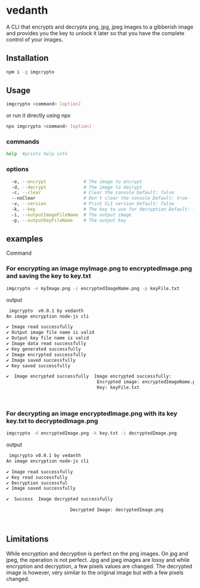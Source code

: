# vedanth

A CLI that encrypts and decrypts png, jpg, jpeg images to a gibberish image and provides you the key to unlock it later so that you have the complete control of your images.



## Installation

```sh
npm i -g imgcrypto
```

## Usage

```sh
imgcrypto <command> [option]
```

or run it directly using npx

```sh
npx imgcrypto <command> [option]
```

### commands

```sh
help  #prints help info
```

### options

```sh
  -e, --encrypt              # The image to encrypt
  -d, --decrypt              # The image to decrypt
  -c, --clear                # Clear the console Default: false
  --noClear                  # Don't clear the console Default: true
  -v, --version              # Print CLI version Default: false
  -k, --key                  # The key to use for decryption Default: false
  -i, --outputImageFileName  # The output image
  -p, --outputKeyFileName    # The output key
```

## examples

Command

### For encrypting an image myImage.png to encryptedImage.png and saving the key to key.txt

```sh
imgcrypto -e myImage.png -i encryptedImageName.png -p keyFile.txt
```

output

```sh
 imgcrypto  v0.0.1 by vedanth
An image encryption node-js cli

✔ Image read successfully
✔ Output image file name is valid
✔ Output key file name is valid
✔ Image data read successfully
✔ Key generated successfully
✔ Image encrypted successfully
✔ Image saved successfully
✔ Key saved successfully

✔  Image encrypted successfully  Image encrypted successfully:
                                  Encrypted image: encryptedImageName.png
                                  Key: keyFile.txt

 
```

### For decrypting an image encryptedImage.png with its key key.txt to decryptedImage.png

```sh
imgcrypto -d encryptedImage.png -k key.txt -i decryptedImage.png
```

output

```sh
 imgcrypto v0.0.1 by vedanth
An image encryption node-js cli

✔ Image read successfully
✔ Key read successfully
✔ Decryption successful
✔ Image saved successfully

✔  Success  Image decrypted successfully

                        Decrypted Image: decryptedImage.png

 
```

## Limitations

While encryption and decryption is perfect on the png images. On jpg and jpeg, the operation is not perfect. Jpg and jpeg images are lossy and while encryption and decryption, a few pixels values are changed. The decrypted image is however, very similar to the original image but with a few pixels changed.
